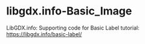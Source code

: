 # libgdx.info-Basic_Image
LibGDX.info: Supporting code for Basic Label tutorial: https://libgdx.info/basic-label/
